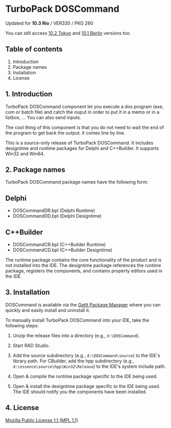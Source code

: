 # TurboPack DOSCommand

Updated for **10.3 Rio** / VER330 / PKG 260

You can still access [10.2 Tokyo](https://github.com/TurboPack/DOSCommand/releases/tag/102Tokyo) and [10.1 Berlin](https://github.com/TurboPack/DOSCommand/releases/tag/101Berlin) versions too.

## Table of contents

1.  Introduction
2.  Package names
3.  Installation
4.  License

## 1. Introduction

TurboPack DOSCommand component let you execute a dos program (exe, com or batch file) and catch
the ouput in order to put it in a memo or in a listbox, ...
You can also send inputs.

The cool thing of this component is that you do not need to wait the end of
the program to get back the output. it comes line by line.

This is a source-only release of TurboPack DOSCommand. It includes
designtime and runtime packages for Delphi and C++Builder. It supports Win32 and Win64.

## 2. Package names

TurboPack DOSCommand package names have the following form:

## Delphi 
* DOSCommandDR.bpl (Delphi Runtime)
* DOSCommandDD.bpl (Delphi Designtime)

## C++Builder
* DOSCommandCR.bpl (C++Builder Runtime)
* DOSCommandCD.bpl (C++Builder Designtime)

The runtime package contains the core functionality of the product and
is not installed into the IDE. The designtime package references the
runtime package, registers the components, and contains property
editors used in the IDE.

## 3. Installation

DOSCommand is available via the [GetIt Package Manager](http://docwiki.embarcadero.com/RADStudio/en/Installing_a_Package_Using_GetIt_Package_Manager) where you can quickly and easily install and uninstall it.

To manually  install TurboPack DOSCommand into your IDE, take the following
steps:

  1. Unzip the release files into a directory (e.g., `d:\DOSCommand`).

  2. Start RAD Studio.

  3. Add the source subdirectory (e.g., `d:\DOSCommand\source`) to the
     IDE's library path. For CBuilder, add the hpp subdirectory
     (e.g., `d:\essence\source\hpp\Win32\Release`) to the IDE's system include path.

  4. Open & compile the runtime package specific to the IDE being
     used.

  5. Open & install the designtime package specific to the IDE being
     used. The IDE should notify you the components have been
     installed.

## 4. License

[Mozilla Public License 1.1 (MPL 1.1)](https://www.mozilla.org/en-US/MPL/1.1/)

